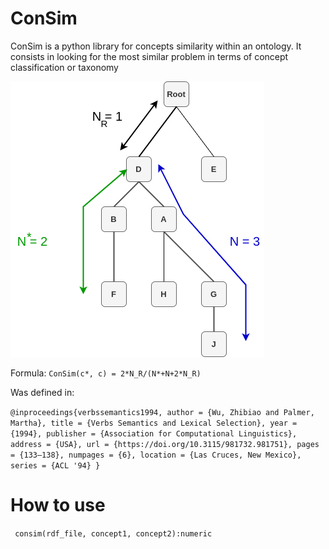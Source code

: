 # ConSim
ConSim is a python library for concepts similarity within an ontology. It consists in looking for the most similar problem in terms of concept classification or taxonomy

![Concept similarity](images/simgraph.png "Concept similarity illustration")

Formula: `ConSim(c*, c) = 2*N_R/(N*+N+2*N_R)`

Was defined in:

`
@inproceedings{verbssemantics1994,
	author = {Wu, Zhibiao and Palmer, Martha},
	title = {Verbs Semantics and Lexical Selection},
	year = {1994},
	publisher = {Association for Computational Linguistics},
	address = {USA},
	url = {https://doi.org/10.3115/981732.981751},
	pages = {133–138},
	numpages = {6},
	location = {Las Cruces, New Mexico},
	series = {ACL '94}
}
`

# How to use

`` consim(rdf_file, concept1, concept2):numeric``